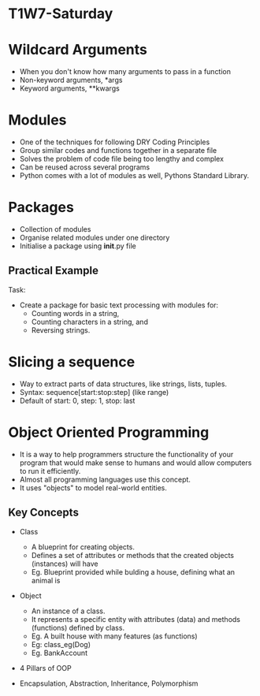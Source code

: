 # T1W7-Saturday

# Wildcard Arguments
- When you don't know how many arguments to pass in a function
- Non-keyword arguments, *args
- Keyword arguments, **kwargs

# Modules
- One of the techniques for following DRY Coding Principles
- Group similar codes and functions together in a separate file
- Solves the problem of code file being too lengthy and complex
- Can be reused across several programs
- Python comes with a lot of modules as well, Pythons Standard Library.

# Packages
- Collection of modules
- Organise related modules under one directory
- Initialise a package using __init__.py file

## Practical Example
Task:
- Create a package for basic text processing with modules for:
    - Counting words in a string,
    - Counting characters in a string, and
    - Reversing strings.

# Slicing a sequence
- Way to extract parts of data structures, like strings, lists, tuples.
- Syntax: sequence[start:stop:step] (like range) 
- Default of start: 0, step: 1, stop: last

# Object Oriented Programming
- It is a way to help programmers structure the functionality of your program that would make sense to humans and would allow computers to run it efficiently.
- Almost all programming languages use this concept.
- It uses "objects" to model real-world entities.

## Key Concepts
- Class
    - A blueprint for creating objects.
    - Defines a set of attributes or methods that the created objects (instances) will have
    - Eg. Blueprint provided while bulding a house, defining what an animal is

- Object
    - An instance of a class.
    - It represents a specific entity with attributes (data) and methods (functions) defined by class.
    - Eg. A built house with many features (as functions)
    - Eg: class_eg(Dog)
    - Eg. BankAccount

- 4 Pillars of OOP
- Encapsulation, Abstraction, Inheritance, Polymorphism

